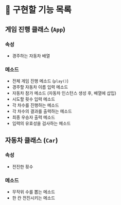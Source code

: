 # 🚀 구현할 기능 목록

## 게임 진행 클래스 (`App`)

### 속성

- 경주하는 자동차 배열

### 메소드

- 전체 게임 진행 메소드 (`play()`)
- 경주할 자동차 이름 입력 메소드
- 자동차 참가 메소드 (자동차 인스턴스 생성 후, 배열에 삽입)
- 시도할 횟수 입력 메소드
- 각 차수를 진행하는 메소드
- 각 차수의 결과를 출력하는 메소드
- 최종 우승자 출력 메소드
- 입력의 유효성을 검사하는 메소드

## 자동차 클래스 (`Car`)

### 속성

- 전진한 횟수

### 메소드

- 무작위 수를 뽑는 메소드
- 한 칸 전진시키는 메소드
